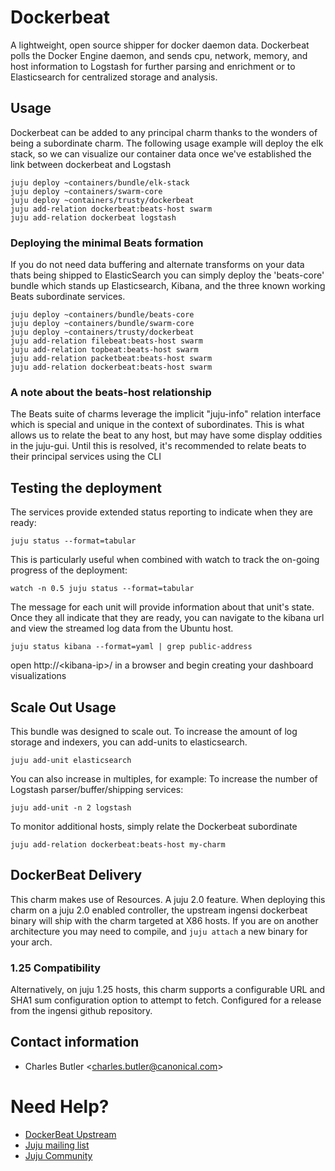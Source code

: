 # Dockerbeat

A lightweight, open source shipper for docker daemon data. Dockerbeat polls
the Docker Engine daemon, and sends cpu, network, memory, and host
information to Logstash for further parsing and enrichment or to Elasticsearch
for centralized storage and analysis.

## Usage

Dockerbeat can be added to any principal charm thanks to the wonders of being
a subordinate charm. The following usage example will deploy the elk stack,
so we can visualize our container data once we've established the link between
dockerbeat and Logstash

    juju deploy ~containers/bundle/elk-stack
    juju deploy ~containers/swarm-core
    juju deploy ~containers/trusty/dockerbeat
    juju add-relation dockerbeat:beats-host swarm
    juju add-relation dockerbeat logstash


### Deploying the minimal Beats formation

If you do not need data buffering and alternate transforms on your data thats
being shipped to ElasticSearch you can simply deploy the 'beats-core' bundle
which stands up Elasticsearch, Kibana, and the three known working Beats
subordinate services.

    juju deploy ~containers/bundle/beats-core
    juju deploy ~containers/bundle/swarm-core
    juju deploy ~containers/trusty/dockerbeat
    juju add-relation filebeat:beats-host swarm
    juju add-relation topbeat:beats-host swarm
    juju add-relation packetbeat:beats-host swarm
    juju add-relation dockerbeat:beats-host swarm

### A note about the beats-host relationship

The Beats suite of charms leverage the implicit "juju-info" relation interface
which is special and unique in the context of subordinates. This is what allows
us to relate the beat to any host, but may have some display oddities in the
juju-gui. Until this is resolved, it's recommended to relate beats to their
principal services using the CLI


## Testing the deployment

The services provide extended status reporting to indicate when they are ready:

    juju status --format=tabular

This is particularly useful when combined with watch to track the on-going
progress of the deployment:

    watch -n 0.5 juju status --format=tabular

The message for each unit will provide information about that unit's state.
Once they all indicate that they are ready, you can navigate to the kibana
url and view the streamed log data from the Ubuntu host.

    juju status kibana --format=yaml | grep public-address

  open http://&lt;kibana-ip&gt;/ in a browser and begin creating your dashboard
  visualizations

## Scale Out Usage

This bundle was designed to scale out. To increase the amount of log storage and
indexers, you can add-units to elasticsearch.

    juju add-unit elasticsearch

You can also increase in multiples, for example: To increase the number of
Logstash parser/buffer/shipping services:

    juju add-unit -n 2 logstash

To monitor additional hosts, simply relate the Dockerbeat subordinate

    juju add-relation dockerbeat:beats-host my-charm

## DockerBeat Delivery

This charm makes use of Resources. A juju 2.0 feature. When deploying this
charm on a juju 2.0 enabled controller, the upstream ingensi dockerbeat
binary will ship with the charm targeted at X86 hosts. If you are on another
architecture you may need to compile, and `juju attach` a new binary for
your arch.

### 1.25 Compatibility
Alternatively, on juju 1.25 hosts, this charm supports a configurable URL and
SHA1 sum configuration option to attempt to fetch. Configured for a release
from the ingensi github repository.

## Contact information

- Charles Butler &lt;charles.butler@canonical.com&gt;

# Need Help?

- [DockerBeat Upstream](https://github.com/ingensi/dockerbeat)
- [Juju mailing list](https://lists.ubuntu.com/mailman/listinfo/juju)
- [Juju Community](https://jujucharms.com/community)
